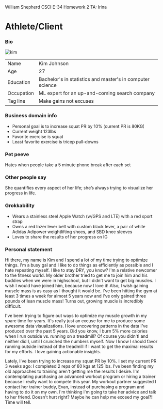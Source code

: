 William Shepherd
CSCI E-34
Homework 2
TA: Irina

# Athlete/Client
### Bio
![kim](https://image.shutterstock.com/z/stock-photo-active-girl-using-smartphone-in-fitness-gym-396425869.jpg)

|  |  |
|:--|:--|
| Name | Kim Johnson |
| Age | 27 |
| Education | Bachelor's in statistics and master's in computer science |
| Occupation | ML expert for an up-and-coming search company |
| Tag line | Make gains not excuses |

### Business domain info
* Personal goal is to increase squat PR by 10% (current PR is 80KG)
* Current weight 123lbs
* Favorite exercise is squat
* Least favorite exercise is tricep pull-downs

### Pet peeve
Hates when people take a 5 minute phone break after each set

### Other people say
She quantifies every aspect of her life; she’s always trying to visualize her progress in life.

### Grokkability
* Wears a stainless steel Apple Watch (w/GPS and LTE) with a red sport strap
* Owns a red Inzer lever belt with custom black lever, a pair of white Adidas Adipower weightlifting shoes, and SBD knee sleeves
* Loves to share the results of her progress on IG

### Personal statement

Hi there, my name is Kim and I spend a lot of my time trying to optimize things. I'm a busy gal and I like to do things as efficiently as possible and I hate repeating myself. I like to stay DRY, you know? I'm a relative newcomer to the fitness world. My older brother tried to get me to join him and his buddies when we were in highschool, but I didn't want to get big muscles. I wish I would have joined him, because now I love it! Also, I wish gaining muscle mass is as easy as I thought it would be. I've been hitting the gym at least 3 times a week for almost 5 years now and I've only gained three pounds of lean muscle mass! Turns out, growing muscle is incredibly difficult.

I've been trying to figure out ways to optimize my muscle growth in my spare time for years. It's really just an excuse for me to produce some awesome data visualizations. I love uncovering patterns in the data I've produced over the past 5 years. Did you know, I burn 5% more calories when I run outside vs. running on a treadmill? Of course you didn't! and neither did I, until I crunched the numbers myself. Now I know I should favor running outside instead of the treadmill if I want to get the maximal results for my efforts. I love gaining actionable insights.

Lately, I've been trying to increase my squat PR by 10%. I set my current PR 3 weeks ago: I completed 2 reps of 80 kgs at 125 lbs. I've been finding my old approaches to training aren't getting me the results I desire. I'm contemplating purchasing an advanced workout program or hiring a trainer because I really want to compete this year. My workout partner suggested I contact her trainer buddy, Evan, instead of purchasing a program and having to do it on my own. I'm thinking I'm going to take her advice and talk to her friend. Doesn't hurt right? Maybe he can help me exceed my goal?! Time will tell.

